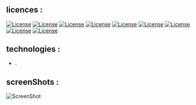 # 

  ## licences : 
  [![License](https://img.shields.io/badge/License-MIT-yellow.svg)](https://opensource.org/licenses/MIT)
[![License](https://img.shields.io/badge/License-Apache%202.0-blue.svg)](https://opensource.org/licenses/Apache-2.0)
[![License](https://img.shields.io/badge/license-Unlicense-blue.svg)](http://unlicense.org/)
[![License](https://img.shields.io/badge/License-Boost%201.0-lightblue.svg)](https://www.boost.org/LICENSE_1_0.txt)
[![License](https://img.shields.io/badge/License-Perl-0298c3.svg)](https://opensource.org/licenses/Artistic-2.0)
[![License](https://img.shields.io/badge/License-Artistic%202.0-0298c3.svg)](https://opensource.org/licenses/Artistic-2.0)
[![License](https://img.shields.io/badge/License-MPL%202.0-brightgreen.svg)](https://opensource.org/licenses/MPL-2.0)
[![License](https://img.shields.io/badge/License-ISC-blue.svg)](https://opensource.org/licenses/ISC)
[![License](https://img.shields.io/badge/License-EPL%201.0-red.svg)](https://opensource.org/licenses/EPL-1.0)

  ## technologies : 
  - .
    
  ## screenShots : 
  ![ScreenShot]()
    





